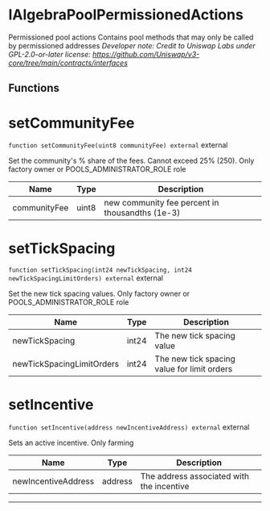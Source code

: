

# IAlgebraPoolPermissionedActions

Permissioned pool actions
Contains pool methods that may only be called by permissioned addresses
*Developer note: Credit to Uniswap Labs under GPL-2.0-or-later license:
https://github.com/Uniswap/v3-core/tree/main/contracts/interfaces*




## Functions
# setCommunityFee


`function setCommunityFee(uint8 communityFee) external`  external

Set the community&#x27;s % share of the fees. Cannot exceed 25% (250). Only factory owner or POOLS_ADMINISTRATOR_ROLE role



| Name | Type | Description |
| ---- | ---- | ----------- |
| communityFee | uint8 | new community fee percent in thousandths (1e-3) |


# setTickSpacing


`function setTickSpacing(int24 newTickSpacing, int24 newTickSpacingLimitOrders) external`  external

Set the new tick spacing values. Only factory owner or POOLS_ADMINISTRATOR_ROLE role



| Name | Type | Description |
| ---- | ---- | ----------- |
| newTickSpacing | int24 | The new tick spacing value |
| newTickSpacingLimitOrders | int24 | The new tick spacing value for limit orders |


# setIncentive


`function setIncentive(address newIncentiveAddress) external`  external

Sets an active incentive. Only farming



| Name | Type | Description |
| ---- | ---- | ----------- |
| newIncentiveAddress | address | The address associated with the incentive |




---


